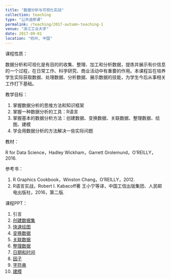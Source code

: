 ```yaml
---
title: "数据分析与可视化实战"
collection: teaching
type: "公共选修课"
permalink: /teaching/2017-autumn-teaching-1
venue: "浙江工业大学"
date: 2017-09-01
location: "杭州, 中国"
---
```


课程性质：

数据分析和可视化是有目的的收集、整理、加工和分析数据，提炼并展示有价信息的一个过程，在日常工作、科学研究、商业活动中有重要的作用。本课程旨在培养学生实际获取数据、处理数据、分析数据、展示数据的技能，为学生今后从事相关工作打下基础。

教学目标：

1. 掌握数据分析的思维方法和知识框架
2. 掌握一种数据分析的工具：R语言
3. 掌握基本的数据分析方法：创建数据、变换数据、关联数据、整理数据、绘图、建模
4. 学会用数据分析的方法解决一些实际问题

教材：

R for Data Science，Hadley Wickham，Garrett Grolemund，O’REILLY，2016.

参考书：

1. R Graphics Cookbook，Winston Chang，O’REILLY，2012. 
2. R语言实战，Robert I. Kabacoff著 王小宁等译，中国工信出版集团、人民邮电出版社，2016，第二版.

课程PPT：

1. 引言
2. [创建数据集](http://rpubs.com/coralseu/317633)
3. [快速绘图](http://rpubs.com/coralseu/319859)
4. [变换数据](http://rpubs.com/coralseu/325644)
5. [关联数据](http://rpubs.com/coralseu/334914)
6. [整理数据](http://rpubs.com/coralseu/338524)
7. [日期和时间](http://rpubs.com/coralseu/341621)
8. [因子](http://rpubs.com/coralseu/342690)
9. [字符串](http://rpubs.com/coralseu/344425)
10. [建模](http://rpubs.com/coralseu/347036)